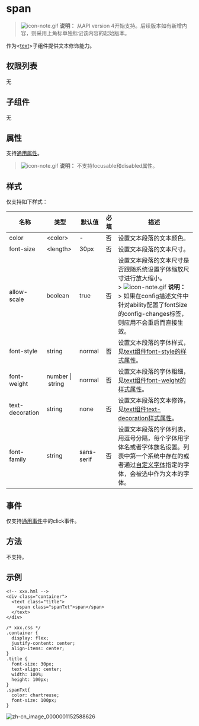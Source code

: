 # span

> ![icon-note.gif](public_sys-resources/icon-note.gif) **说明：**
> 从API version 4开始支持。后续版本如有新增内容，则采用上角标单独标记该内容的起始版本。

作为&lt;[text](../arkui-js/js-components-basic-text.md)&gt;子组件提供文本修饰能力。

## 权限列表

无


## 子组件

无


## 属性

支持[通用属性](../arkui-js/js-components-common-attributes.md)。

> ![icon-note.gif](public_sys-resources/icon-note.gif) **说明：**
> 不支持focusable和disabled属性。


## 样式

仅支持如下样式：

| 名称 | 类型 | 默认值 | 必填 | 描述 |
| -------- | -------- | -------- | -------- | -------- |
| color | &lt;color&gt; | - | 否 | 设置文本段落的文本颜色。 |
| font-size | &lt;length&gt; | 30px | 否 | 设置文本段落的文本尺寸。 |
| allow-scale | boolean | true | 否 | 设置文本段落的文本尺寸是否跟随系统设置字体缩放尺寸进行放大缩小。<br/>>&nbsp;![icon-note.gif](public_sys-resources/icon-note.gif)&nbsp;**说明：**<br/>>&nbsp;如果在config描述文件中针对ability配置了fontSize的config-changes标签，则应用不会重启而直接生效。 |
| font-style | string | normal | 否 | 设置文本段落的字体样式，见[text组件font-style的样式属性](../arkui-js/js-components-basic-text.md#样式)。 |
| font-weight | number&nbsp;\|&nbsp;string | normal | 否 | 设置文本段落的字体粗细，见[text组件font-weight的样式属性](../arkui-js/js-components-basic-text.md#样式)。 |
| text-decoration | string | none | 否 | 设置文本段落的文本修饰，见[text组件text-decoration样式属性](../arkui-js/js-components-basic-text.md#样式)。 |
| font-family | string | sans-serif | 否 | 设置文本段落的字体列表，用逗号分隔，每个字体用字体名或者字体族名设置。列表中第一个系统中存在的或者通过[自定义字体](../arkui-js/js-components-common-customizing-font.md)指定的字体，会被选中作为文本的字体。 |


## 事件

仅支持[通用事件](../arkui-js/js-components-common-events.md)中的click事件。


## 方法

不支持。


## 示例

```
<!-- xxx.hml -->
<div class="container">
  <text class="title">
    <span class="spanTxt">span</span>
  </text>
</div>
```

```
/* xxx.css */
.container {
  display: flex;
  justify-content: center;
  align-items: center;
}
.title {
  font-size: 30px;
  text-align: center;
  width: 100%;
  height: 100px;
}
.spanTxt{
  color: chartreuse;
  font-size: 100px;
}
```

![zh-cn_image_0000001152588626](figures/zh-cn_image_0000001152588626.png)

